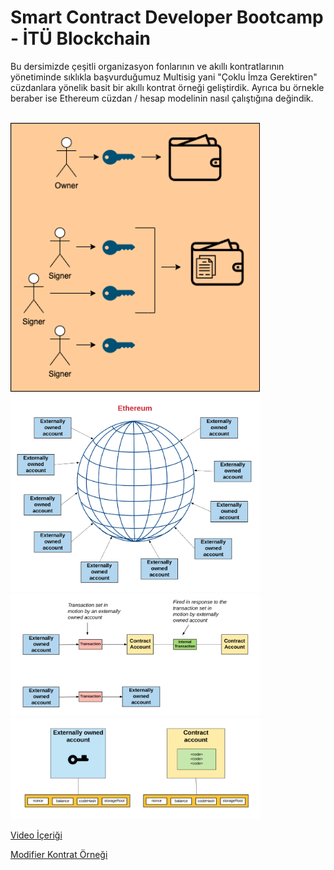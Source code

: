# Smart Contract Developer Bootcamp - İTÜ Blockchain

Bu dersimizde çeşitli organizasyon fonlarının ve akıllı kontratlarının yönetiminde sıklıkla başvurduğumuz Multisig yani "Çoklu İmza Gerektiren" cüzdanlara yönelik basit bir akıllı kontrat örneği geliştirdik. Ayrıca bu örnekle beraber ise Ethereum cüzdan / hesap modelinin nasıl çalıştığına değindik.

<br/>

<img src="./multisig.png" alt="wallets" width="400"/>

<br/>

<img src="./eoainnw.png" alt="eoa_in_network" width="400"/>

<img src="./accstxs.png" alt="accounts_txs" width="400"/>

<img src="./accmodel.png" alt="account_model" width="400"/>

<br/>

[Video İçeriği]()

[Modifier Kontrat Örneği](./MultiSig.sol)
